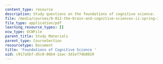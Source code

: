 ```yaml
---
content_type: resource
description: Study questions on the foundations of cognitive science.
file: /media/courses/9-012-the-brain-and-cognitive-sciences-ii-spring-2002/c917a5bfd5c006b41aac3d1e774b8029_foundationsofcognitivescience.pdf
file_type: application/pdf
learning_resource_types: []
ocw_type: OCWFile
parent_title: Study Materials
parent_type: CourseSection
resourcetype: Document
title: 'Foundations of Cognitive Science '
uid: c917a5bf-d5c0-06b4-1aac-3d1e774b8029
---
```

